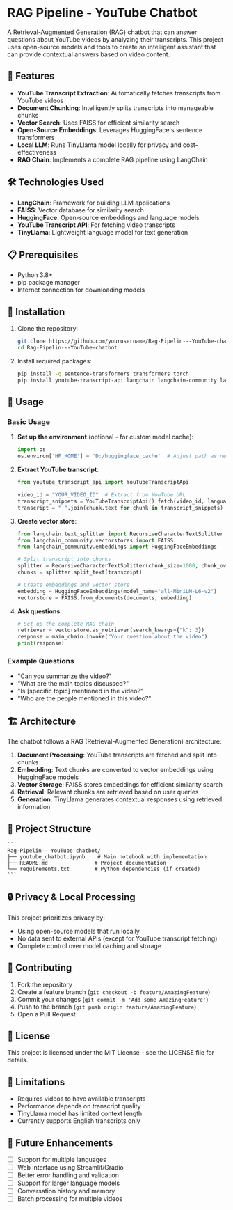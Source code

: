 # RAG Pipeline - YouTube Chatbot

A Retrieval-Augmented Generation (RAG) chatbot that can answer questions about YouTube videos by analyzing their transcripts. This project uses open-source models and tools to create an intelligent assistant that can provide contextual answers based on video content.

## 🚀 Features

- **YouTube Transcript Extraction**: Automatically fetches transcripts from YouTube videos
- **Document Chunking**: Intelligently splits transcripts into manageable chunks
- **Vector Search**: Uses FAISS for efficient similarity search
- **Open-Source Embeddings**: Leverages HuggingFace's sentence transformers
- **Local LLM**: Runs TinyLlama model locally for privacy and cost-effectiveness
- **RAG Chain**: Implements a complete RAG pipeline using LangChain

## 🛠️ Technologies Used

- **LangChain**: Framework for building LLM applications
- **FAISS**: Vector database for similarity search
- **HuggingFace**: Open-source embeddings and language models
- **YouTube Transcript API**: For fetching video transcripts
- **TinyLlama**: Lightweight language model for text generation

## 📋 Prerequisites

- Python 3.8+
- pip package manager
- Internet connection for downloading models

## 🔧 Installation

1. Clone the repository:
    ```bash
    git clone https://github.com/yourusername/Rag-Pipelin---YouTube-chatbot.git
    cd Rag-Pipelin---YouTube-chatbot
    ```

2. Install required packages:
    ```bash
    pip install -q sentence-transformers transformers torch
    pip install youtube-transcript-api langchain langchain-community langchain-huggingface faiss-cpu
    ```

## 🎯 Usage

### Basic Usage

1. **Set up the environment** (optional - for custom model cache):
    ```python
    import os
    os.environ['HF_HOME'] = 'D:/huggingface_cache'  # Adjust path as needed
    ```

2. **Extract YouTube transcript**:
    ```python
    from youtube_transcript_api import YouTubeTranscriptApi

    video_id = "YOUR_VIDEO_ID"  # Extract from YouTube URL
    transcript_snippets = YouTubeTranscriptApi().fetch(video_id, languages=["en"])
    transcript = " ".join(chunk.text for chunk in transcript_snippets)
    ```

3. **Create vector store**:
    ```python
    from langchain.text_splitter import RecursiveCharacterTextSplitter
    from langchain_community.vectorstores import FAISS
    from langchain_community.embeddings import HuggingFaceEmbeddings

    # Split transcript into chunks
    splitter = RecursiveCharacterTextSplitter(chunk_size=1000, chunk_overlap=200)
    chunks = splitter.split_text(transcript)

    # Create embeddings and vector store
    embedding = HuggingFaceEmbeddings(model_name="all-MiniLM-L6-v2")
    vectorstore = FAISS.from_documents(documents, embedding)
    ```

4. **Ask questions**:
    ```python
    # Set up the complete RAG chain
    retriever = vectorstore.as_retriever(search_kwargs={"k": 3})
    response = main_chain.invoke("Your question about the video")
    print(response)
    ```

### Example Questions

- "Can you summarize the video?"
- "What are the main topics discussed?"
- "Is [specific topic] mentioned in the video?"
- "Who are the people mentioned in this video?"

## 🏗️ Architecture

The chatbot follows a RAG (Retrieval-Augmented Generation) architecture:

1. **Document Processing**: YouTube transcripts are fetched and split into chunks
2. **Embedding**: Text chunks are converted to vector embeddings using HuggingFace models
3. **Vector Storage**: FAISS stores embeddings for efficient similarity search
4. **Retrieval**: Relevant chunks are retrieved based on user queries
5. **Generation**: TinyLlama generates contextual responses using retrieved information

## 📁 Project Structure

    ```
    Rag-Pipelin---YouTube-chatbot/
    ├── youtube_chatbot.ipynb    # Main notebook with implementation
    ├── README.md               # Project documentation
    └── requirements.txt        # Python dependencies (if created)
    ```

## 🔒 Privacy & Local Processing

This project prioritizes privacy by:
- Using open-source models that run locally
- No data sent to external APIs (except for YouTube transcript fetching)
- Complete control over model caching and storage

## 🤝 Contributing

1. Fork the repository
2. Create a feature branch (`git checkout -b feature/AmazingFeature`)
3. Commit your changes (`git commit -m 'Add some AmazingFeature'`)
4. Push to the branch (`git push origin feature/AmazingFeature`)
5. Open a Pull Request

## 📝 License

This project is licensed under the MIT License - see the LICENSE file for details.

## 🚨 Limitations

- Requires videos to have available transcripts
- Performance depends on transcript quality
- TinyLlama model has limited context length
- Currently supports English transcripts only

## 🔮 Future Enhancements

- [ ] Support for multiple languages
- [ ] Web interface using Streamlit/Gradio
- [ ] Better error handling and validation
- [ ] Support for larger language models
- [ ] Conversation history and memory
- [ ] Batch processing for multiple videos